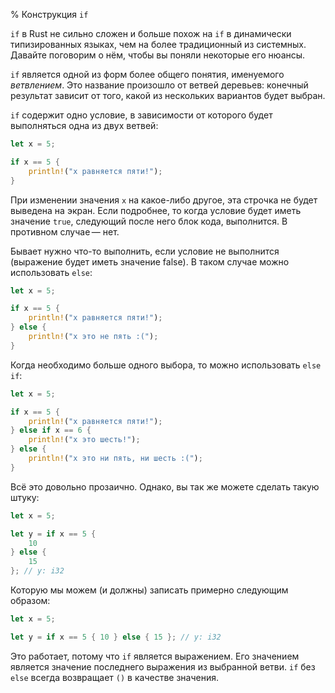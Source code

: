 % Конструкция `if`

`if` в Rust не сильно сложен и больше похож на `if` в динамически 
типизированных языках, чем на более традиционный из системных. Давайте 
поговорим о нём, чтобы вы поняли некоторые его нюансы.

`if` является одной из форм более общего понятия, именуемого *ветвлением*.
Это название произошло от ветвей деревьев: конечный результат зависит от того, 
какой из нескольких вариантов будет выбран.

`if` содержит одно условие, в зависимости от которого будет выполняться одна из 
двух ветвей:

```rust
let x = 5;

if x == 5 {
    println!("x равняется пяти!");
}
```

При изменении значения `x` на какое-либо другое, эта строчка не будет выведена
на экран. Если подробнее, то когда условие будет иметь значение `true`,
следующий после него блок кода, выполнится. В противном случае — нет.

Бывает нужно что-то выполнить, если условие не выполнится (выражение будет иметь 
значение false). В таком случае можно использовать `else`:

```rust
let x = 5;

if x == 5 {
    println!("x равняется пяти!");
} else {
    println!("x это не пять :(");
}
```

Когда необходимо больше одного выбора, то можно использовать `else if`:

```rust
let x = 5;

if x == 5 {
    println!("x равняется пяти!");
} else if x == 6 {
    println!("x это шесть!");
} else {
    println!("x это ни пять, ни шесть :(");
}
```

Всё это довольно прозаично. Однако, вы так же можете сделать такую штуку:

```rust
let x = 5;

let y = if x == 5 {
    10
} else {
    15
}; // y: i32
```

Которую мы можем (и должны) записать примерно следующим образом:

```rust
let x = 5;

let y = if x == 5 { 10 } else { 15 }; // y: i32
```

Это работает, потому что `if` является выражением. Его значением является 
значение последнего выражения из выбранной ветви. `if` без `else` всегда 
возвращает `()` в качестве значения.
